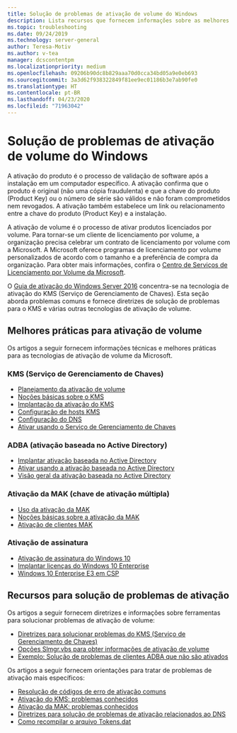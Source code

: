 ```yaml
---
title: Solução de problemas de ativação de volume do Windows
description: Lista recursos que fornecem informações sobre as melhores práticas para ativação de volume e informações sobre como solucionar problemas de ativação
ms.topic: troubleshooting
ms.date: 09/24/2019
ms.technology: server-general
author: Teresa-Motiv
ms.author: v-tea
manager: dcscontentpm
ms.localizationpriority: medium
ms.openlocfilehash: 09206b90dc8b829aaa70d0cca34bd05a9e0eb693
ms.sourcegitcommit: 3a3d62f938322849f81ee9ec01186b3e7ab90fe0
ms.translationtype: HT
ms.contentlocale: pt-BR
ms.lasthandoff: 04/23/2020
ms.locfileid: "71963042"
---
```

# <a name="troubleshooting-windows-volume-activation"></a>Solução de problemas de ativação de volume do Windows

A ativação do produto é o processo de validação de software após a instalação em um computador específico. A ativação confirma que o produto é original (não uma cópia fraudulenta) e que a chave do produto (Product Key) ou o número de série são válidos e não foram comprometidos nem revogados. A ativação também estabelece um link ou relacionamento entre a chave do produto (Product Key) e a instalação.

A ativação de volume é o processo de ativar produtos licenciados por volume. Para tornar-se um cliente de licenciamento por volume, a organização precisa celebrar um contrato de licenciamento por volume com a Microsoft. A Microsoft oferece programas de licenciamento por volume personalizados de acordo com o tamanho e a preferência de compra da organização. Para obter mais informações, confira o [Centro de Serviços de Licenciamento por Volume da Microsoft](https://www.microsoft.com/Licensing/servicecenter/default.aspx).

O [Guia de ativação do Windows Server 2016](server-2016-activation.md) concentra-se na tecnologia de ativação do KMS (Serviço de Gerenciamento de Chaves). Esta seção aborda problemas comuns e fornece diretrizes de solução de problemas para o KMS e várias outras tecnologias de ativação de volume.

## <a name="best-practices-for-volume-activation"></a>Melhores práticas para ativação de volume

Os artigos a seguir fornecem informações técnicas e melhores práticas para as tecnologias de ativação de volume da Microsoft.

### <a name="key-management-service-kms"></a>KMS (Serviço de Gerenciamento de Chaves)

- [Planejamento da ativação de volume](https://docs.microsoft.com/windows/deployment/volume-activation/plan-for-volume-activation-client)
- [Noções básicas sobre o KMS](https://docs.microsoft.com/previous-versions/tn-archive/ff793434(v=technet.10))
- [Implantação da ativação do KMS](https://docs.microsoft.com/previous-versions/tn-archive/ff793409%28v=technet.10%29)
- [Configuração de hosts KMS](https://docs.microsoft.com/previous-versions/tn-archive/ff793407%28v%3dtechnet.10%29)
- [Configuração do DNS](https://docs.microsoft.com/previous-versions/tn-archive/ff793405%28v%3dtechnet.10%29)
- [Ativar usando o Serviço de Gerenciamento de Chaves](https://docs.microsoft.com/windows/deployment/volume-activation/activate-using-key-management-service-vamt)

### <a name="active-directory-based-activation-adba"></a>ADBA (ativação baseada no Active Directory)

- [Implantar ativação baseada no Active Directory](https://docs.microsoft.com/previous-versions/windows/it-pro/windows-server-2012-r2-and-2012/dn502534%28v%3Dws.11%29)
- [Ativar usando a ativação baseada no Active Directory](https://docs.microsoft.com/windows/deployment/volume-activation/activate-using-active-directory-based-activation-client)
- [Visão geral da ativação baseada no Active Directory](https://docs.microsoft.com/windows/deployment/volume-activation/active-directory-based-activation-overview)

### <a name="multiple-activation-key-mak-activation"></a>Ativação da MAK (chave de ativação múltipla)

- [Uso da ativação da MAK](https://docs.microsoft.com/previous-versions/tn-archive/ff793438%28v=technet.10%29)
- [Noções básicas sobre a ativação da MAK](https://docs.microsoft.com/previous-versions/tn-archive/ff793435%28v%3dtechnet.10%29)
- [Ativação de clientes MAK](https://docs.microsoft.com/previous-versions/tn-archive/ff793398%28v%3dtechnet.10%29)

### <a name="subscription-activation"></a>Ativação de assinatura

- [Ativação de assinatura do Windows 10](https://docs.microsoft.com/windows/deployment/windows-10-subscription-activation)
- [Implantar licenças do Windows 10 Enterprise](https://docs.microsoft.com/windows/deployment/deploy-enterprise-licenses)
- [Windows 10 Enterprise E3 em CSP](https://docs.microsoft.com/windows/deployment/windows-10-enterprise-e3-overview)

## <a name="resources-for-troubleshooting-activation-issues"></a>Recursos para solução de problemas de ativação

Os artigos a seguir fornecem diretrizes e informações sobre ferramentas para solucionar problemas de ativação de volume:

- [Diretrizes para solucionar problemas do KMS (Serviço de Gerenciamento de Chaves)](activation-troubleshoot-kms-general.md)
- [Opções Slmgr.vbs para obter informações de ativação de volume](activation-slmgr-vbs-options.md)
- [Exemplo: Solução de problemas de clientes ADBA que não são ativados](activation-troubleshoot-adba-clients.md)

Os artigos a seguir fornecem orientações para tratar de problemas de ativação mais específicos:

- [Resolução de códigos de erro de ativação comuns](activation-error-codes.md)
- [Ativação do KMS: problemas conhecidos](activation-troubleshoot-KMS-issues.md)
- [Ativação da MAK: problemas conhecidos](activation-troubleshoot-MAK-issues.md)
- [Diretrizes para solução de problemas de ativação relacionados ao DNS](common-troubleshooting-procedures-kms-dns.md)
- [Como recompilar o arquivo Tokens.dat](activation-rebuild-tokens-dat-file.md)

